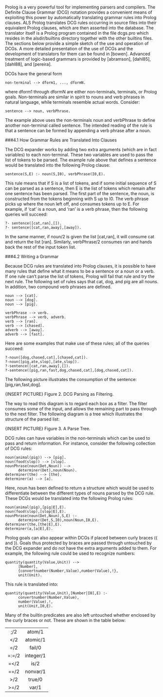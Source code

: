 Prolog is a very powerful tool for implementing parsers and compilers. The Definite Clause Grammar (DCG) notation provides a convenient means of exploiting
this power by automatically translating grammar rules into Prolog clauses. ALS
Prolog translates DCG rules occurring in source files into their equivalent Prolog
clauses, which are then asserted into the database. The translator itself is a Prolog
program contained in the file dcgs.pro which resides in the alsdir/builtins directory together
with the other builtins files. The sections below provide a simple sketch of the use
and operation of DCGs. A more detailed presentation of the use of DCGs and the
development of translators for them can be found in [bowen]. Advanced treatment
of logic-based grammars is provided by [abramson], [dahl85], [dahl88], and [pereira]. 

DCGs have the general form

    non-terminal --> dform1, ..., dformN.

where dform1 through dformN are either non-terminals, terminals, or Prolog goals. Non-terminals are similar in spirit to nouns and verb phrases in natural language, while terminals resemble actual words.
Consider:

    sentence --> noun, verbPhrase.

The example above uses the non-terminals noun and verbPhrase to define another non-terminal called sentence. The intended reading of the rule is that a sentence can be formed by appending a verb phrase after a noun.

###4.1 How Grammar Rules are Translated Into Clauses

The DCG expander works by adding two extra arguments (which are in fact variables) to each non-terminal. These two variables are used to pass the list of tokens
to be parsed. The example rule above that defines a sentence would be translated into the following
Prolog clause:

    sentence(S,E) :- noun(S,I0), verbPhrase(I0,E).

This rule means that if S is a list of tokens, and if some initial sequence of S can be
parsed as a sentence, then E is the list of tokens which remain after one sentence
has been parsed. The first part of the sentence, the noun, is constructed from the
tokens beginning with S up to I0. The verb phrase picks up where the noun left
off, and consumes tokens up to E. For example, if ‘cat’ is a noun, and ‘ran’ is a
verb phrase, then the following queries will succeed:
````
?- sentence([cat,ran],[]).
?- sentence([cat,ran,away],[away]).
````
In the same manner, if noun/2 is given the list [cat,ran], it will consume cat
and return the list [ran]. Similarly, verbPhrase/2 consumes ran and hands
back the rest of the input token list.

###4.2 Writing a Grammar

Because DCG rules are translated into Prolog clauses, it is possible to have many
rules that define what it means to be a sentence or a noun or a verb. If one rule can’t
parse the list of tokens, Prolog will fail that rule and try the next rule. The following set of
rules says that cat, dog, and pig are all nouns. In addition, two compound verb
phrases are defined.
````
noun --> [cat].
noun --> [dog].
noun --> [pig].

verbPhrase --> verb.
verbPhrase --> verb, adverb.
verb --> [ran].
verb --> [chased].
adverb --> [away].
adverb --> [fast].
````
Here are some examples that make use of these rules; all of the queries succeed:
````
?-noun([dog,chased,cat],[chased,cat]).
?-noun([pig,ate,slop],[ate,slop]).
?-sentence([cat,ran,away],[]).
?-sentence([pig,ran,fast,dog,chased,cat],[dog,chased,cat]).
````
The following picture illustrates the consumption of the sentence:
[pig,ran,fast,dog].

{INSERT PICTURE}
Figure 2. DCG Parsing as Filtering.

The way to read this diagram is to regard each box as a filter. The filter consumes
some of the input, and allows the remaining part to pass through to the next filter.
The following diagram is a tree which illustrates the structure of the parsed list:

{INSERT PICTURE}
Figure 3. A Parse Tree.

DCG rules can have variables in the non-terminals which can be used to pass and
return information. For instance, consider the following collection of DCG rules:
````
noun(animal(pig)) --> [pig].
noun(food(slop)) --> [slop].
nounPhrase(noun(Det,Noun)) --> 
      determiner(Det),noun(Noun).
determiner(the) --> [the].
determiner(a) --> [a].
````
Here, noun has been defined to return a structure which would be used to differentiate between the different types of nouns parsed by the DCG rule. These DCGs would be translated into the following Prolog rules:
````
noun(animal(pig),[pig|E],E).
noun(food(slop),[slop|E],E).
nounPhrase(noun(Det,Noun),S,E) :- 
      determiner(Det,S,I0),noun(Noun,I0,E).
determiner(the,[the|E],E).
determiner(a,[a|E],E).
````
Prolog goals can also appear within DCGs if placed between curly braces ({ and }).
Goals thus protected by braces are passed through untouched by the DCG expander
and do not have the extra arguments added to them. For example, the following rule
could be used to recognize numbers:
````
quantity(quantity(Value,Unit)) -->
      [Number],
      {convertnumber(Number,Value),number(Value),!},
      unit(Unit).
````
This rule is translated into:
````
quantity(quantity(Value,Unit),[Number|I0],E) :- 
      convertnumber(Number,Value),
      number(Value),!,
      unit(Unit,I0,E).
````
Many of the builtin predicates are also left untouched whether enclosed by the curly
braces or not. These are shown in the table below:

|       |           |
|:-----:|:---------:|
| ;/2   | atom/1    |
| </2   | atomic/1  |
| =/2   | fail/0    |
| =:=/2 | integer/1 |
| =</2  | is/2      |
| =\=/2 | nonvar/1  |
| >/2   | true/0    |
| >=/2  | var/1     |
